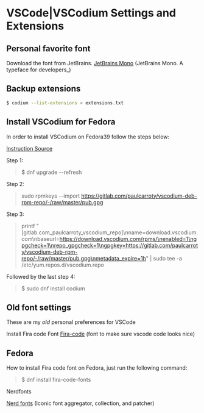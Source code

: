 # VSCode|VSCodium Settings and Extensions

## Personal favorite font

Download the font from JetBrains.
[JetBrains Mono](https://www.jetbrains.com/lp/mono/) (JetBrains Mono. A typeface for developers_)


## Backup extensions
```bash
$ codium --list-extensions > extensions.txt
```

## Install VSCodium for Fedora
In order to install VSCodium on Fedora39 follow the steps below:

[Instruction Source](https://www.linuxcapable.com/install-vscodium-on-fedora-linux/)

Step 1:

>$ dnf upgrade --refresh

Step 2:

> sudo rpmkeys --import https://gitlab.com/paulcarroty/vscodium-deb-rpm-repo/-/raw/master/pub.gpg

Step 3:

> printf "[gitlab.com_paulcarroty_vscodium_repo]\nname=download.vscodium.com\nbaseurl=https://download.vscodium.com/rpms/\nenabled=1\ngpgcheck=1\nrepo_gpgcheck=1\ngpgkey=https://gitlab.com/paulcarroty/vscodium-deb-rpm-repo/-/raw/master/pub.gpg\nmetadata_expire=1h" | sudo tee -a /etc/yum.repos.d/vscodium.repo

Followed by the last step 4:

> $ sudo dnf install codium


## Old font settings
These are my _old_ personal preferences for VSCode

Install Fira code Font
[Fira-code](https://github.com/tonsky/FiraCode/wiki/Installing) (font to make sure vscode code looks nice)

## Fedora
How to install Fira code font on Fedora, just run the following command:
> $ dnf install fira-code-fonts

Nerdfonts

[Nerd fonts](https://www.nerdfonts.com/) (Iconic font aggregator, collection, and patcher)
